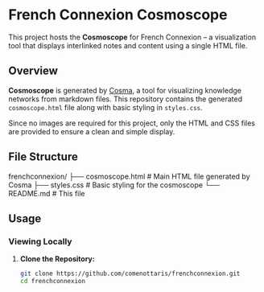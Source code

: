 # French Connexion Cosmoscope

This project hosts the **Cosmoscope** for French Connexion – a visualization tool that displays interlinked notes and content using a single HTML file.

## Overview

**Cosmoscope** is generated by [Cosma](https://cosma.arthurperret.fr/), a tool for visualizing knowledge networks from markdown files. This repository contains the generated `cosmoscope.html` file along with basic styling in `styles.css`.

Since no images are required for this project, only the HTML and CSS files are provided to ensure a clean and simple display.

## File Structure

frenchconnexion/ ├── cosmoscope.html # Main HTML file generated by Cosma ├── styles.css # Basic styling for the cosmoscope └── README.md # This file

## Usage

### Viewing Locally

1. **Clone the Repository:**

   ```bash
   git clone https://github.com/comenottaris/frenchconnexion.git
   cd frenchconnexion

